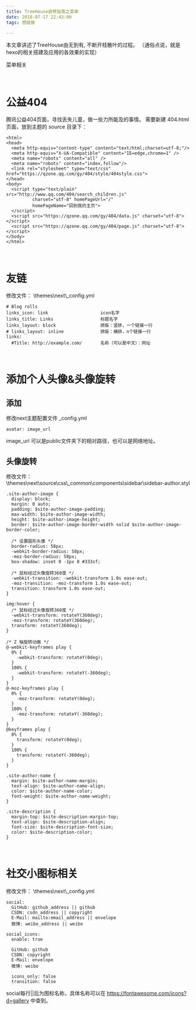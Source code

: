 ```yaml
---
title: TreeHouse装修指南之菜单
date: 2018-07-17 22:43:00
tags: 想就做

---
```


本文章讲述了TreeHouse由无到有, 不断开枝散叶的过程。
（通俗点说，就是hexo的相关搭建及应用的各效果的实现）

菜单相关

<!-- more -->

<br/>

# 公益404
腾讯公益404页面，寻找丢失儿童，做一些力所能及的事情。
需要新建 404.html 页面，放到主题的 source 目录下：

```
<html>
<head>
  <meta http-equiv="content-type" content="text/html;charset=utf-8;"/>
  <meta http-equiv="X-UA-Compatible" content="IE=edge,chrome=1" />
  <meta name="robots" content="all" />
  <meta name="robots" content="index,follow"/>
  <link rel="stylesheet" type="text/css" href="https://qzone.qq.com/gy/404/style/404style.css">
</head>
<body>
  <script type="text/plain" src="http://www.qq.com/404/search_children.js"
          charset="utf-8" homePageUrl="/"
          homePageName="回到我的主页">
  </script>
  <script src="https://qzone.qq.com/gy/404/data.js" charset="utf-8"></script>
  <script src="https://qzone.qq.com/gy/404/page.js" charset="utf-8"></script>
</body>
</html>
```
<br/>

# 友链
修改文件： \themes\next\\\_config.yml

```
# Blog rolls
links_icon: link 					icon名字
links_title: Links 					标题名字
links_layout: block 				排版：竖排，一个链接一行
# links_layout: inline  			排版：横排，n个链接一行
links:
  #Title: http://example.com/		名称（可以是中文）：网址
```

<br/>

# 添加个人头像&头像旋转
## 添加
修改next主题配置文件 \_config.yml

```
avatar: image_url
```
image_url 可以是public文件夹下的相对路径，也可以是网络地址。

## 头像旋转
修改文件： \themes\next\source\css\\\_common\components\sidebar\sidebar-author.styl

```stylus
.site-author-image {
  display: block;
  margin: 0 auto;
  padding: $site-author-image-padding;
  max-width: $site-author-image-width;
  height: $site-author-image-height;
  border: $site-author-image-border-width solid $site-author-image-border-color;

  /* 设置圆形头像 */
  border-radius: 58px;
  -webkit-border-radius: 58px;
  -moz-border-radius: 58px;
  box-shadow: inset 0 -1px 0 #333sf;

  /* 鼠标经过头像旋转360度 */
  -webkit-transition: -webkit-transform 1.0s ease-out;
  -moz-transition: -moz-transform 1.0s ease-out;
  transition: transform 1.0s ease-out;
}

img:hover {
  /* 鼠标经过头像旋转360度 */
  -webkit-transform: rotateY(360deg);
  -moz-transform: rotateY(360deg);
  transform: rotateY(360deg);
}

/* Z 轴旋转动画 */
@-webkit-keyframes play {
  0% {
    -webkit-transform: rotateY(0deg);
  }
  100% {
    -webkit-transform: rotateY(-360deg);
  }
}
@-moz-keyframes play {
  0% {
    -moz-transform: rotateY(0deg);
  }
  100% {
    -moz-transform: rotateY(-360deg);
  }
}
@keyframes play {
  0% {
    transform: rotateY(0deg);
  }
  100% {
    transform: rotateY(-360deg);
  }
}

.site-author-name {
  margin: $site-author-name-margin;
  text-align: $site-author-name-align;
  color: $site-author-name-color;
  font-weight: $site-author-name-weight;
}

.site-description {
  margin-top: $site-description-margin-top;
  text-align: $site-description-align;
  font-size: $site-description-font-size;
  color: $site-description-color;
}
```

<br/>

# 社交小图标相关
修改文件： \themes\next\\\_config.yml

```
social:
  GitHub: github_address || github
  CSDN: csdn_address || copyright
  E-Mail: mailto:email_address || envelope
  微博: weibo_address || weibo

social_icons:
  enable: true

  GitHub: github
  CSDN: copyright
  E-Mail: envelope
  微博: weibo

  icons_only: false
  transition: false
```

social每行||后为图标名称，具体名称可以在 https://fontawesome.com/icons?d=gallery 中查到。


















